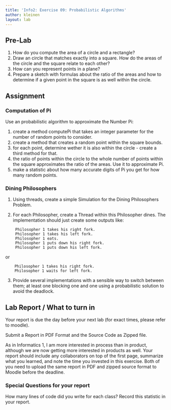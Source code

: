 ```yaml
---
title: 'Info2: Exercise 09: Probabilistic Algorithms'
author: kleinen
layout: lab
---
```

## Pre-Lab
1. How do you compute the area of a circle and a rectangle?
2. Draw an circle that matches exactly into a square. How do the areas of the
circle and the square relate to each other?
3. How can you represent points in a plane?
4. Prepare a sketch with formulas about the ratio of the areas and how to determine
if a given point in the square is as well within the circle.


## Assignment

### Computation of Pi
Use an probabilistic algorithm to approximate the Number Pi:

1. create a method computePi that takes an integer parameter for the number of
random points to consider.
2. create a method that creates a random point within the square bounds.
3. for each point, determine wether it is also within the circle - create a third
method for that.
4. the ratio of points within the circle to the whole number of points within the
square approximates the ratio of the areas. Use it to approximate Pi.
5. make a statistic about how many accurate digits of Pi you get for how many
random points.

### Dining Philosophers
1. Using threads, create a simple Simulation for the Dining Philosophers Problem.
2. For each Philosopher, create a Thread within this Philosopher dines. The implementation
should just create some outputs like:

        Philosopher 1 takes his right fork.
        Philosopher 1 takes his left fork.
        Philosopher 1 eats.
        Philosopher 1 puts down his right fork.
        Philosopher 1 puts down his left fork.

  or

        Philosopher 1 takes his right fork.
        Philosopher 1 waits for left fork.

3. Provide several implementations with a sensible way to switch between them;
at least one blocking one and one using a probabilistic solution to avoid the
deadlock.


## Lab Report / What to turn in


Your report is due the day before your next lab (for exact times, please refer to moodle).

Submit a Report in PDF Format and the Source Code as Zipped file.

As in Informatics 1, I am more interested in process than in product,
although we are now getting more interested in products as well.
Your report should include any collaborators on top of the first page,
summarize what you learned,
and note the time you invested in this exercise.
Both of you need to upload the same report in PDF and zipped source format to Moodle before the
deadline.

### Special Questions for your report
How many lines of code did you write for each class? Record this statistic in your report.
